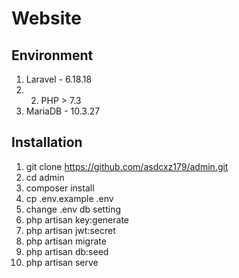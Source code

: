 # Website

## Environment
1. Laravel - 6.18.18
2. 2. PHP > 7.3
3. MariaDB - 10.3.27

## Installation
1. git clone https://github.com/asdcxz179/admin.git
2. cd admin
3. composer install
4. cp .env.example .env
5. change .env db setting
6. php artisan key:generate
7. php artisan jwt:secret
8. php artisan migrate
9. php artisan db:seed
10. php artisan serve

